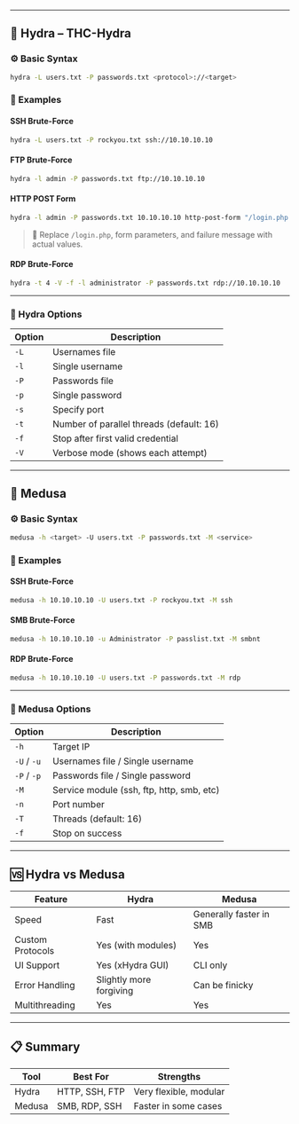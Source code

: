 
---

## 🐍 Hydra – THC-Hydra

### ⚙️ Basic Syntax

```bash
hydra -L users.txt -P passwords.txt <protocol>://<target>
```

### 🔑 Examples

#### SSH Brute-Force

```bash
hydra -L users.txt -P rockyou.txt ssh://10.10.10.10
```

#### FTP Brute-Force

```bash
hydra -l admin -P passwords.txt ftp://10.10.10.10
```

#### HTTP POST Form

```bash
hydra -l admin -P passwords.txt 10.10.10.10 http-post-form "/login.php:username=^USER^&password=^PASS^:Invalid login"
```

> 🔁 Replace `/login.php`, form parameters, and failure message with actual values.

#### RDP Brute-Force

```bash
hydra -t 4 -V -f -l administrator -P passwords.txt rdp://10.10.10.10
```

---

### 🧩 Hydra Options

|Option|Description|
|---|---|
|`-L`|Usernames file|
|`-l`|Single username|
|`-P`|Passwords file|
|`-p`|Single password|
|`-s`|Specify port|
|`-t`|Number of parallel threads (default: 16)|
|`-f`|Stop after first valid credential|
|`-V`|Verbose mode (shows each attempt)|

---

## 🐻 Medusa

### ⚙️ Basic Syntax

```bash
medusa -h <target> -U users.txt -P passwords.txt -M <service>
```

### 🔑 Examples

#### SSH Brute-Force

```bash
medusa -h 10.10.10.10 -U users.txt -P rockyou.txt -M ssh
```

#### SMB Brute-Force

```bash
medusa -h 10.10.10.10 -u Administrator -P passlist.txt -M smbnt
```

#### RDP Brute-Force

```bash
medusa -h 10.10.10.10 -U users.txt -P passwords.txt -M rdp
```

---

### 🧩 Medusa Options

|Option|Description|
|---|---|
|`-h`|Target IP|
|`-U` / `-u`|Usernames file / Single username|
|`-P` / `-p`|Passwords file / Single password|
|`-M`|Service module (ssh, ftp, http, smb, etc)|
|`-n`|Port number|
|`-T`|Threads (default: 16)|
|`-f`|Stop on success|

---

## 🆚 Hydra vs Medusa

|Feature|Hydra|Medusa|
|---|---|---|
|Speed|Fast|Generally faster in SMB|
|Custom Protocols|Yes (with modules)|Yes|
|UI Support|Yes (xHydra GUI)|CLI only|
|Error Handling|Slightly more forgiving|Can be finicky|
|Multithreading|Yes|Yes|

---
## 📋 Summary

|Tool|Best For|Strengths|
|---|---|---|
|Hydra|HTTP, SSH, FTP|Very flexible, modular|
|Medusa|SMB, RDP, SSH|Faster in some cases|
